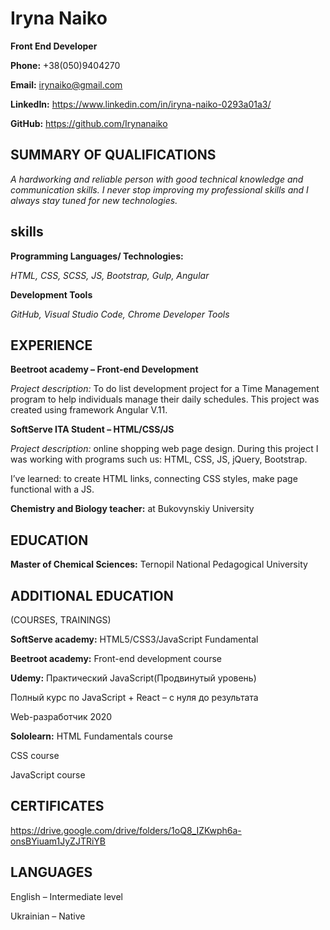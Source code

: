 # Iryna Naiko

**Front End Developer**

**Phone:** +38(050)9404270

**Email:** irynaiko@gmail.com

**LinkedIn:** https://www.linkedin.com/in/iryna-naiko-0293a01a3/

**GitHub:** https://github.com/Irynanaiko

## SUMMARY OF QUALIFICATIONS

_A hardworking and reliable person with good technical knowledge and communication skills. I never stop improving my professional skills and I always stay tuned for new technologies._

## skills

**Programming Languages/ Technologies:**

_HTML, CSS, SCSS, JS, Bootstrap, Gulp, Angular_

**Development Tools**

_GitHub, Visual Studio Code, Chrome Developer Tools_

## EXPERIENCE

**Beetroot academy – Front-end Development**

_Project description:_
To do list development project for a Time Management program to help individuals manage their daily schedules. This project was created using framework Angular V.11.

**SoftServe ITA Student – HTML/CSS/JS**

_Project description:_
online shopping web page design. During this project I was working with programs such us: HTML, CSS, JS, jQuery, Bootstrap.

I’ve learned:
to create HTML links,
connecting CSS styles,
make page functional with a JS.

**Chemistry and Biology teacher:** at Bukovynskiy University

## EDUCATION

**Master of Chemical Sciences:** Ternopil National Pedagogical University

## ADDITIONAL EDUCATION

(COURSES, TRAININGS)

**SoftServe academy:** HTML5/CSS3/JavaScript Fundamental

**Beetroot academy:** Front-end development course

**Udemy:** Практический JavaScript(Продвинутый уровень)

Полный курс по JavaScript + React – с нуля до результата

Web-разработчик 2020

**Sololearn:** HTML Fundamentals course

CSS course

JavaScript course

## CERTIFICATES

https://drive.google.com/drive/folders/1oQ8_IZKwph6a-onsBYiuam1JyZJTRiYB

## LANGUAGES

English – Intermediate level

Ukrainian – Native
